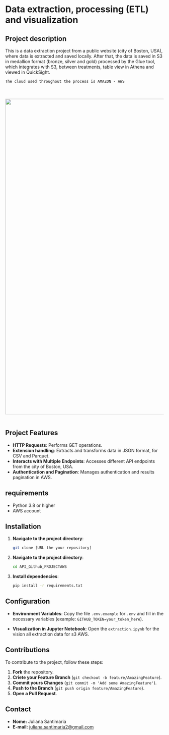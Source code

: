 # Data extraction, processing (ETL) and visualization

## Project description
This is a data extraction project from a public website (city of Boston, USA), where data is extracted and saved locally. After that, the data is saved in S3 in medallion format (bronze, silver and gold) processed by the Glue tool, which integrates with S3, between treatments, table view in Athena and viewed in QuickSight.

`The cloud used throughout the process is AMAZON - AWS`

<br/>
 <br/>
 <div style="text-align: center;">
  <picture>
    <img width="1000px" src="https://github.com/julianasantimaria/Projects_AWS/blob/HTML/Project1/Data%20Extraction%2C%20project%2C%20treatment%20and%20Implementation.png">
  </picture>
</div>

 <br/>

## Project Features
- **HTTP Requests**: Performs GET operations.
- **Extension handling**: Extracts and transforms data in JSON format, for CSV and Parquet.
- **Interacts with Multiple Endpoints**: Accesses different API endpoints from the city of Boston, USA.
- **Authentication and Pagination**: Manages authentication and results pagination in AWS.

## requirements
- Python 3.8 or higher
- AWS account


## Installation
1. **Navigate to the project directory**:
    ```bash
    git clone [URL the your repository]
    ```
2. **Navigate to the project directory**:
    ```bash
    cd API_Github_PROJECTAWS
    ```
3. **Install dependencies**:
    ```bash
    pip install -r requirements.txt
    ```

## Configuration
- **Environment Variables**: Copy the file `.env.example` for `.env` and fill in the necessary variables (example: `GITHUB_TOKEN=your_token_here`).

- **Visualization in Jupyter Notebook**:
    Open the `extraction.ipynb` for the vision all extraction data for s3 AWS.

## Contributions
To contribute to the project, follow these steps:
1. **Fork** the repository.
2. **Criete your Feature Branch** (`git checkout -b feature/AmazingFeature`).
3. **Commit yours Changes** (`git commit -m 'Add some AmazingFeature'`).
4. **Push to the Branch** (`git push origin feature/AmazingFeature`).
5. **Open a Pull Request**.

## Contact
- **Nome:** Juliana Santimaria
- **E-mail:** juliana.santimaria2@gmail.com



